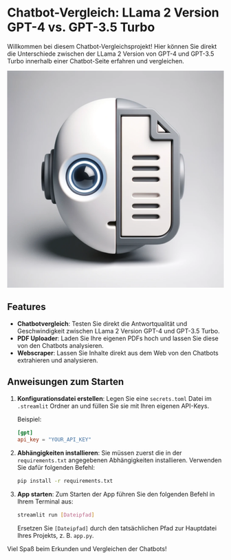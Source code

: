 # Chatbot-Vergleich: LLama 2 Version GPT-4 vs. GPT-3.5 Turbo

Willkommen bei diesem Chatbot-Vergleichsprojekt! Hier können Sie direkt die Unterschiede zwischen der LLama 2 Version von GPT-4 und GPT-3.5 Turbo innerhalb einer Chatbot-Seite erfahren und vergleichen. 

![Logo](./Data/Logo_Chatbot.png)

## Features

- **Chatbotvergleich**: Testen Sie direkt die Antwortqualität und Geschwindigkeit zwischen LLama 2 Version GPT-4 und GPT-3.5 Turbo.
- **PDF Uploader**: Laden Sie Ihre eigenen PDFs hoch und lassen Sie diese von den Chatbots analysieren.
- **Webscraper**: Lassen Sie Inhalte direkt aus dem Web von den Chatbots extrahieren und analysieren.

## Anweisungen zum Starten

1. **Konfigurationsdatei erstellen**:
   Legen Sie eine `secrets.toml` Datei im `.streamlit` Ordner an und füllen Sie sie mit Ihren eigenen API-Keys.

   Beispiel:
   ```toml
   [gpt]
   api_key = "YOUR_API_KEY"
   ```

2. **Abhängigkeiten installieren**:
   Sie müssen zuerst die in der `requirements.txt` angegebenen Abhängigkeiten installieren. Verwenden Sie dafür folgenden Befehl:

   ```bash
   pip install -r requirements.txt
   ```

3. **App starten**:
   Zum Starten der App führen Sie den folgenden Befehl in Ihrem Terminal aus:

   ```bash
   streamlit run [Dateipfad]
   ```
   
   Ersetzen Sie `[Dateipfad]` durch den tatsächlichen Pfad zur Hauptdatei Ihres Projekts, z. B. `app.py`.

Viel Spaß beim Erkunden und Vergleichen der Chatbots!